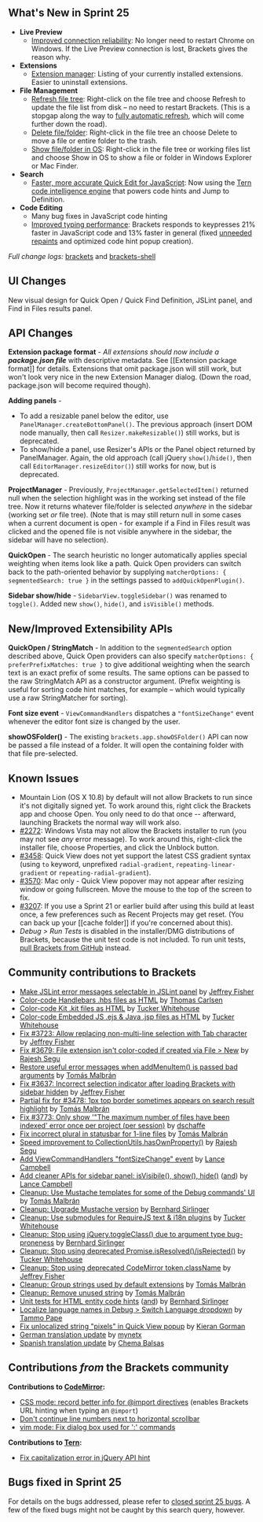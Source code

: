 What's New in Sprint 25
-----------------------
* **Live Preview**
    * [Improved connection reliability](https://trello.com/card/2-live-development-improve-launching-chrome-on-win/4f90a6d98f77505d7940ce88/835): No longer need to restart Chrome on Windows. If the Live Preview connection is lost, Brackets gives the reason why.
* **Extensions**
    * [Extension manager](https://trello.com/card/2-extension-listing-remove-manage/4f90a6d98f77505d7940ce88/815): Listing of your currently installed extensions. Easier to uninstall extensions.
* **File Management**
    * [Refresh file tree](https://github.com/adobe/brackets/pull/3370): Right-click on the file tree and choose Refresh to update the file list from disk &ndash; no need to restart Brackets. (This is a stopgap along the way to [fully automatic refresh](https://trello.com/card/8-file-directory-watching/4f90a6d98f77505d7940ce88/292), which will come further down the road).
    * [Delete file/folder](https://github.com/adobe/brackets/pull/3879): Right-click in the file tree an choose Delete to move a file or entire folder to the trash.
    * [Show file/folder in OS](https://github.com/adobe/brackets/pull/2128): Right-click in the file tree or working files list and choose Show in OS to show a file or folder in Windows Explorer or Mac Finder.
* **Search**
    * [Faster, more accurate Quick Edit for JavaScript](https://github.com/adobe/brackets/pull/3847): Now using the [Tern code intelligence engine](http://ternjs.net/) that powers code hints and Jump to Definition.
* **Code Editing**
    * Many bug fixes in JavaScript code hinting
    * [Improved typing performance](https://trello.com/card/3-research-rendering-typing-performance/4f90a6d98f77505d7940ce88/860): Brackets responds to keypresses 21% faster in JavaScript code and 13% faster in general (fixed [unneeded repaints](https://github.com/marijnh/CodeMirror/issues/1514) and optimized code hint popup creation).


_Full change logs:_ [brackets](https://github.com/adobe/brackets/compare/sprint-24...sprint-25#commits_bucket) and [brackets-shell](https://github.com/adobe/brackets-shell/compare/sprint-24...sprint-25#commits_bucket)


UI Changes
----------
New visual design for Quick Open / Quick Find Definition, JSLint panel, and Find in Files results panel.


API Changes
-----------
**Extension package format** - _All extensions should now include a **package.json file**_ with descriptive metadata. See [[Extension package format]] for details. Extensions that omit package.json will still work, but won't look very nice in the new Extension Manager dialog. (Down the road, package.json will become required though).

**Adding panels** -
* To add a resizable panel below the editor, use `PanelManager.createBottomPanel()`. The previous approach (insert DOM node manually, then call `Resizer.makeResizable()`) still works, but is deprecated.
* To show/hide a panel, use Resizer's APIs or the Panel object returned by PanelManager. Again, the old approach (call jQuery `show()`/`hide()`, then call `EditorManager.resizeEditor()`) still works for now, but is deprecated.

**ProjectManager** - Previously, `ProjectManager.getSelectedItem()` returned null when the selection highlight was in the working set instead of the file tree. Now it returns whatever file/folder is selected _anywhere_ in the sidebar (working set _or_ file tree). (Note that is may still return null in some cases when a current document is open - for example if a Find in Files result was clicked and the opened file is not visible anywhere in the sidebar, the sidebar will have no selection).

**QuickOpen** - The search heuristic no longer automatically applies special weighting when items look like a path. Quick Open providers can switch back to the path-oriented behavior by supplying `matcherOptions: { segmentedSearch: true }` in the settings passed to `addQuickOpenPlugin()`.

**Sidebar show/hide** - `SidebarView.toggleSidebar()` was renamed to `toggle()`. Added new `show()`, `hide()`, and `isVisible()` methods.

New/Improved Extensibility APIs
-------------------------------
**QuickOpen / StringMatch** - In addition to the `segmentedSearch` option described above, Quick Open providers can also specify `matcherOptions: { preferPrefixMatches: true }` to give additional weighting when the search text is an exact prefix of some results. The same options can be passed to the raw StringMatch API as a constructor argument. (Prefix weighting is useful for sorting code hint matches, for example &ndash; which would typically use a raw StringMatcher for sorting).

**Font size event** - `ViewCommandHandlers` dispatches a `"fontSizeChange"` event whenever the editor font size is changed by the user.

**showOSFolder()** - The existing `brackets.app.showOSFolder()` API can now be passed a file instead of a folder. It will open the containing folder with that file pre-selected.


Known Issues
------------
* Mountain Lion (OS X 10.8) by default will not allow Brackets to run since it's not digitally signed yet. To work around this, right click the Brackets app and choose Open. You only need to do that once -- afterward, launching Brackets the normal way will work also.
* [#2272](https://github.com/adobe/brackets/issues/2272): Windows Vista may not allow the Brackets installer to run (you may not see _any_ error message). To work around this, right-click the installer file, choose Properties, and click the Unblock button.
* [#3458](https://github.com/adobe/brackets/issues/3458): Quick View does not yet support the latest CSS gradient syntax (using `to` keyword, unprefixed `radial-gradient`, `repeating-linear-gradient` or `repeating-radial-gradient`).
* [#3570](https://github.com/adobe/brackets/issues/3570): Mac only - Quick View popover may not appear after resizing window or going fullscreen. Move the mouse to the top of the screen to fix.
* [#3207](https://github.com/adobe/brackets/issues/3207): If you use a Sprint 21 or earlier build after using this build at least once, a few preferences such as Recent Projects may get reset. (You can back up your [[cache folder]] if you're concerned about this).
* _Debug > Run Tests_ is disabled in the installer/DMG distributions of Brackets, because the unit test code is not included. To run unit tests, [pull Brackets from GitHub](https://github.com/adobe/brackets/wiki/How-to-Hack-on-Brackets#wiki-getcode) instead.


Community contributions to Brackets
-----------------------------------
* [Make JSLint error messages selectable in JSLint panel](https://github.com/adobe/brackets/pull/3688) by [Jeffrey Fisher](https://github.com/jeffslofish)
* [Color-code Handlebars .hbs files as HTML](https://github.com/adobe/brackets/pull/3699) by [Thomas Carlsen](https://github.com/tcarlsen)
* [Color-code Kit .kit files as HTML](https://github.com/adobe/brackets/pull/3809) by [Tucker Whitehouse](https://github.com/TuckerWhitehouse)
* [Color-code Embedded JS .ejs & Java .jsp files as HTML](https://github.com/adobe/brackets/pull/3809) by [Tucker Whitehouse](https://github.com/TuckerWhitehouse)
* [Fix #3723: Allow replacing non-multi-line selection with Tab character](https://github.com/adobe/brackets/pull/3759) by [Jeffrey Fisher](https://github.com/jeffslofish)
* [Fix #3679: File extension isn't color-coded if created via File > New](https://github.com/adobe/brackets/pull/3690) by [Rajesh Segu](https://github.com/rajeshsegu)
* [Restore useful error messages when addMenuItem() is passed bad arguments](https://github.com/adobe/brackets/pull/3611) by [Tomás Malbrán](https://github.com/TomMalbran)
* [Fix #3637: Incorrect selection indicator after loading Brackets with sidebar hidden](https://github.com/adobe/brackets/pull/3719) by [Jeffrey Fisher](https://github.com/jeffslofish)
* [Partial fix for #3478: 1px top border sometimes appears on search result highlight](https://github.com/adobe/brackets/pull/3568) by [Tomás Malbrán](https://github.com/TomMalbran)
* [Fix #3773: Only show '"The maximum number of files have been indexed' error once per project (per session)](https://github.com/adobe/brackets/pull/3783) by [dschaffe](https://github.com/dschaffe)
* [Fix incorrect plural in statusbar for 1-line files](https://github.com/adobe/brackets/pull/3584) by [Tomás Malbrán](https://github.com/TomMalbran)
* [Speed improvement to CollectionUtils.hasOwnProperty()](https://github.com/adobe/brackets/pull/3687) by [Rajesh Segu](https://github.com/rajeshsegu)
* [Add ViewCommandHandlers "fontSizeChange" event](https://github.com/adobe/brackets/pull/3787) by [Lance Campbell](https://github.com/lkcampbell)
* [Add cleaner APIs for sidebar panel: isVisibile(), show(), hide()](https://github.com/adobe/brackets/pull/3297) ([and](https://github.com/adobe/brackets/pull/3876)) by [Lance Campbell](https://github.com/lkcampbell)
* [Cleanup: Use Mustache templates for some of the Debug commands' UI](https://github.com/adobe/brackets/pull/3336) by [Tomás Malbrán](https://github.com/TomMalbran)
* [Cleanup: Upgrade Mustache version](https://github.com/adobe/brackets/pull/3693) by [Bernhard Sirlinger](https://github.com/WebsiteDeveloper)
* [Cleanup: Use submodules for RequireJS text & i18n plugins](https://github.com/adobe/brackets/pull/3680) by [Tucker Whitehouse](https://github.com/TuckerWhitehouse)
* [Cleanup: Stop using jQuery.toggleClass() due to argument type bug-proneness](https://github.com/adobe/brackets/pull/3689) by [Bernhard Sirlinger](https://github.com/WebsiteDeveloper)
* [Cleanup: Stop using deprecated Promise.isResolved()/isRejected()](https://github.com/adobe/brackets/pull/3665) by [Tucker Whitehouse](https://github.com/TuckerWhitehouse)
* [Cleanup: Stop using deprecated CodeMirror token.className](https://github.com/adobe/brackets/pull/3697) by [Jeffrey Fisher](https://github.com/jeffslofish)
* [Cleanup: Group strings used by default extensions](https://github.com/adobe/brackets/pull/3575) by [Tomás Malbrán](https://github.com/TomMalbran)
* [Cleanup: Remove unused string](https://github.com/adobe/brackets/pull/3586) by [Tomás Malbrán](https://github.com/TomMalbran)
* [Unit tests for HTML entity code hints](https://github.com/adobe/brackets/pull/3524) ([and](https://github.com/adobe/brackets/pull/3710)) by [Bernhard Sirlinger](https://github.com/WebsiteDeveloper)
* [Localize language names in Debug > Switch Language dropdown](https://github.com/adobe/brackets/pull/3704) by [Tammo Pape](https://github.com/tammo)
* [Fix unlocalized string "pixels" in Quick View popup](https://github.com/adobe/brackets/pull/3811) by [Kieran Gorman](https://github.com/kjgorman)
* [German translation update](https://github.com/adobe/brackets/pull/3641) by [mynetx](https://github.com/mynetx)
* [Spanish translation update](https://github.com/adobe/brackets/pull/3929) by [Chema Balsas](https://github.com/jbalsas)


Contributions _from_ the Brackets community
-------------------------------------------
**Contributions to [CodeMirror](https://github.com/marijnh/CodeMirror):**
* [CSS mode: record better info for @import directives](https://github.com/marijnh/CodeMirror/pull/1487) (enables Brackets URL hinting when typing an `@import`)
* [Don't continue line numbers next to horizontal scrollbar](https://github.com/marijnh/CodeMirror/pull/1493)
* [vim mode: Fix dialog box used for ':' commands](https://github.com/marijnh/CodeMirror/pull/1509)

**Contributions to [Tern](https://github.com/marijnh/tern):**
* [Fix capitalization error in jQuery API hint](https://github.com/marijnh/tern/pull/127)

Bugs fixed in Sprint 25
-----------------------
For details on the bugs addressed, please refer to [closed sprint 25 bugs](https://github.com/adobe/brackets/issues?labels=&milestone=12&state=closed). A few of the fixed bugs might not be caught by this search query, however.